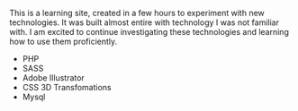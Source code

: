 This is a learning site, created in a few hours to experiment with new technologies. It was built almost entire with technology I was not familiar with. I am excited to continue investigating these technologies and learning how to use them proficiently.

* PHP
* SASS
* Adobe Illustrator
* CSS 3D Transfomations
* Mysql
